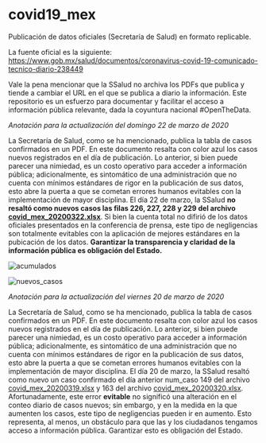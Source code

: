 # covid19_mex
Publicación de datos oficiales (Secretaría de Salud) en formato replicable.

La fuente oficial es la siguiente: https://www.gob.mx/salud/documentos/coronavirus-covid-19-comunicado-tecnico-diario-238449

Vale la pena mencionar que la SSalud no archiva los PDFs que publica y tiende a cambiar el URL en el que se publica a diario la información. Este repositorio es un esfuerzo para documentar y facilitar el acceso a información pública relevante, dada la coyuntura nacional #OpenTheData.


*Anotación para la actualización del domingo 22 de marzo de 2020*

La Secretaría de Salud, como se ha mencionado, publica la tabla de casos confirmados en un PDF. En este documento resalta con color azul los casos nuevos registrados en el día de publicación. Lo anterior, si bien puede parecer una nimiedad, es un costo operativo para acceder a información pública; adicionalmente, es sintomático de una administración que no cuenta con mínimos estándares de rigor en la publicación de sus datos, esto abre la puerta a que se cometan errores humanos evitables con la implementación de mayor disciplina. El día 22 de marzo, la SSalud **no resaltó como nuevos casos las filas 226, 227, 228 y 229 del archivo [covid_mex_20200322.xlsx](https://github.com/guzmart/covid19_mex/blob/master/01_datos/covid_mex_20200319.xlsx)**. Si bien la cuenta total no difirió de los datos oficiales presentados en la conferencia de prensa, este tipo de negligencias son totalmente evitables con la aplicación de mejores estándares en la pubicación de los datos. **Garantizar la transparencia y claridad de la información pública es obligación del Estado.**



![acumulados](https://github.com/guzmart/covid19_mex/blob/master/03_gra%CC%81ficas/01_acumulados_2020_03_22.png)


![nuevos_casos](https://github.com/guzmart/covid19_mex/blob/master/03_gra%CC%81ficas/02_nuevos_2020_03_22.png)





*Anotación para la actualización del viernes 20 de marzo de 2020*

La Secretaría de Salud, como se ha mencionado, publica la tabla de casos confirmados en un PDF. En este documento resalta con color azul los casos nuevos registrados en el día de publicación. Lo anterior, si bien puede parecer una nimiedad, es un costo operativo para acceder a información pública; adicionalmente, es sintomático de una administración que no cuenta con mínimos estándares de rigor en la publicación de sus datos, esto abre la puerta a que se cometan errores humanos evitables con la implementación de mayor disciplina. El día 20 de marzo, la SSalud resaltó como nuevo un caso confirmado el día anterior num_caso 149 del archivo [covid_mex_20200319.xlsx](https://github.com/guzmart/covid19_mex/blob/master/01_datos/covid_mex_20200319.xlsx) y 163 del archivo [covid_mex_20200320.xlsx](https://github.com/guzmart/covid19_mex/blob/master/01_datos/covid_mex_20200320.xlsx). Afortunadamente, este error **evitable** no significó una alteración en el conteo diario de casos nuevos; sin embargo, y en la medida en la que aumenten los casos, este tipo de negligencias pueden ir en aumento. Esto representa, al menos, un obstáculo para que las y los ciudadanos tengamos acceso a información pública. Garantizar esto es obligación del Estado.
